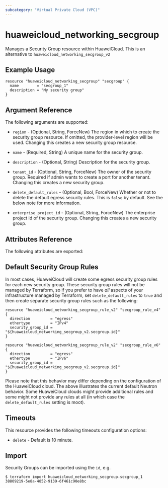 ```yaml
---
subcategory: "Virtual Private Cloud (VPC)"
---
```


# huaweicloud\_networking\_secgroup

Manages a Security Group resource within HuaweiCloud.
This is an alternative to `huaweicloud_networking_secgroup_v2`

## Example Usage

```hcl
resource "huaweicloud_networking_secgroup" "secgroup" {
  name        = "secgroup_1"
  description = "My security group"
}
```

## Argument Reference

The following arguments are supported:

* `region` - (Optional, String, ForceNew) The region in which to create the security group resource. If omitted, the provider-level region will be used. Changing this creates a new security group resource.

* `name` - (Required, String) A unique name for the security group.

* `description` - (Optional, String) Description for the security group.

* `tenant_id` - (Optional, String, ForceNew) The owner of the security group. Required if admin
    wants to create a port for another tenant. Changing this creates a new
    security group.

* `delete_default_rules` - (Optional, Bool, ForceNew) Whether or not to delete the default
    egress security rules. This is `false` by default. See the below note
    for more information.

* `enterprise_project_id` - (Optional, String, ForceNew) The enterprise project id of the security group. Changing this creates a new security group.

## Attributes Reference

The following attributes are exported:

## Default Security Group Rules

In most cases, HuaweiCloud will create some egress security group rules for each
new security group. These security group rules will not be managed by
Terraform, so if you prefer to have *all* aspects of your infrastructure
managed by Terraform, set `delete_default_rules` to `true` and then create
separate security group rules such as the following:

```hcl
resource "huaweicloud_networking_secgroup_rule_v2" "secgroup_rule_v4" {
  direction         = "egress"
  ethertype         = "IPv4"
  security_group_id = "${huaweicloud_networking_secgroup_v2.secgroup.id}"
}

resource "huaweicloud_networking_secgroup_rule_v2" "secgroup_rule_v6" {
  direction         = "egress"
  ethertype         = "IPv6"
  security_group_id = "${huaweicloud_networking_secgroup_v2.secgroup.id}"
}
```

Please note that this behavior may differ depending on the configuration of
the HuaweiCloud cloud. The above illustrates the current default Neutron
behavior. Some HuaweiCloud clouds might provide additional rules and some might
not provide any rules at all (in which case the `delete_default_rules` setting
is moot).

## Timeouts
This resource provides the following timeouts configuration options:
- `delete` - Default is 10 minute.

## Import

Security Groups can be imported using the `id`, e.g.

```
$ terraform import huaweicloud_networking_secgroup.secgroup_1 38809219-5e8a-4852-9139-6f461c90e8bc
```
